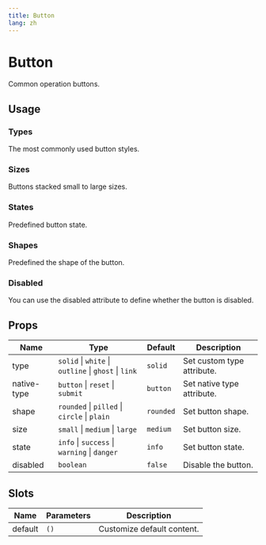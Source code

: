 ```yaml
---
title: Button
lang: zh
---
```


# Button

Common operation buttons.

## Usage

### Types

The most commonly used button styles.

<demo src="../../../example/button/types.vue"></demo>

### Sizes

Buttons stacked small to large sizes.

<demo src="../../../example/button/sizes.vue"></demo>

### States

Predefined button state.

<demo src="../../../example/button/states.vue"></demo>

### Shapes

Predefined the shape of the button.

<demo src="../../../example/button/shapes.vue"></demo>

### Disabled

You can use the disabled attribute to define whether the button is disabled.

<demo src="../../../example/button/disabled.vue"></demo>

## Props

| Name        | Type                                                 | Default   | Description                |
| ----------- | ---------------------------------------------------- | --------- | -------------------------- |
| type        | `solid` \| `white` \| `outline` \| `ghost` \| `link` | `solid`   | Set custom type attribute. |
| native-type | `button` \| `reset` \| `submit`                      | `button`  | Set native type attribute. |
| shape       | `rounded` \| `pilled` \| `circle` \| `plain`         | `rounded` | Set button shape.          |
| size        | `small` \| `medium` \| `large`                       | `medium`  | Set button size.           |
| state       | `info` \| `success` \| `warning` \| `danger`         | `info`    | Set button state.          |
| disabled    | `boolean`                                            | `false`   | Disable the button.        |

## Slots

| Name    | Parameters | Description                |
| ------- | ---------- | -------------------------- |
| default | `()`       | Customize default content. |

